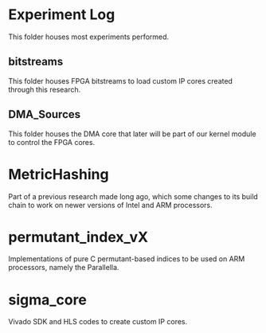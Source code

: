 # Experiment Log
This folder houses most experiments performed.

## bitstreams
This folder houses FPGA bitstreams to load custom IP cores created through this research.

## DMA_Sources
This folder houses the DMA core that later will be part of our kernel module to control the FPGA cores.

# MetricHashing
Part of a previous research made long ago, which some changes to its build chain to work on newer versions of Intel and ARM processors.

# permutant_index_vX
Implementations of pure C permutant-based indices to be used on ARM processors, namely the Parallella.

# sigma_core
Vivado SDK and HLS codes to create custom IP cores.
